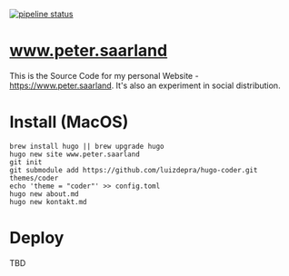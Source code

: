 [![pipeline status](https://git.peter.saarland/fabian/peter-www/badges/master/pipeline.svg)](https://git.peter.saarland/fabian/peter-www/commits/master)

# www.peter.saarland
This is the Source Code for my personal Website - https://www.peter.saarland. It's also an experiment in social distribution.

# Install (MacOS)
```
brew install hugo || brew upgrade hugo
hugo new site www.peter.saarland
git init
git submodule add https://github.com/luizdepra/hugo-coder.git themes/coder
echo 'theme = "coder"' >> config.toml
hugo new about.md
hugo new kontakt.md
```

# Deploy
TBD